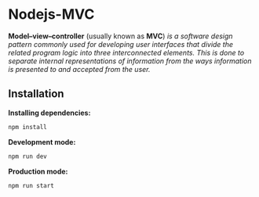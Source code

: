 # Nodejs-MVC

**Model–view–controller** (usually known as **MVC**) _is a software design pattern commonly used for developing user interfaces that divide the related program logic into three interconnected elements. This is done to separate internal representations of information from the ways information is presented to and accepted from the user._

## Installation

**Installing dependencies:**

```bash
npm install
```

**Development mode:**

```bash
npm run dev
```

**Production mode:**

```bash
npm run start
```
